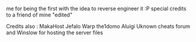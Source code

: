 me for being the first with the idea to reverse engineer it :P
special credits to a friend of mine 
"edited" 

Credits also :
MakaHost
Jefalo
Warp
the1domo
Aluigi 
Uknown cheats forum and Winslow for hosting the server files